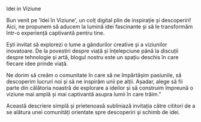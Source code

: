 Idei in Viziune

Bun venit pe 'Idei în Viziune', un colț digital plin de inspirație și descoperiri! Aici, ne propunem să aducem la lumină idei fascinante și să le transformăm într-o experiență captivantă pentru tine.

Ești invitat să explorezi o lume a gândurilor creative și a viziunilor inovatoare. De la povestiri despre viață și înțelepciune până la discuții despre tehnologie și artă, blogul nostru este un spațiu deschis în care fiecare idee prinde viață.

Ne dorim să creăm o comunitate în care să ne împărtășim pasiunile, să descoperim lucruri noi și să ne inspirăm unii pe alții. Așadar, alege să fii parte din călătoria noastră de explorare a ideilor și să construim împreună o viziune mai amplă și mai captivantă asupra lumii în care trăim."

Această descriere simplă și prietenoasă subliniază invitația către cititori de a se alătura unei comunități orientate spre descoperiri și schimb de idei.